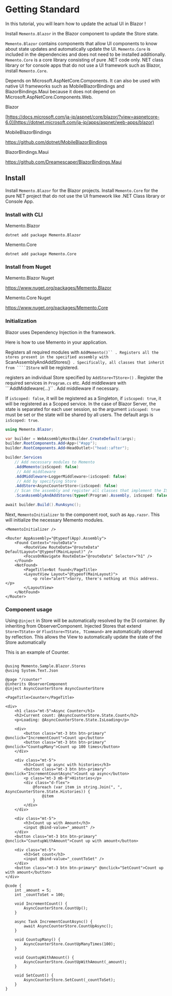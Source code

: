 # Getting Standard

In this tutorial, you will learn how to update the actual UI in Blazor !

Install `Memento.Blazor` in the Blazor component to update the Store state.

`Memento.Blazor` contains components that allow UI components to know about state updates and automatically update the UI.
`Memento.Core` is included in the dependencies and does not need to be installed additionally.
`Memento.Core` is a core library consisting of pure .NET code only.
NET class library or for console apps that do not use a UI framework such as Blazor, install `Memento.Core`.

Depends on Microsoft.AspNetCore.Components.
It can also be used with native UI frameworks such as MobileBlazorBindings and BlazorBindings.Maui because it does not depend on Microsoft.AspNetCore.Components.Web.

Blazor

[https://docs.microsoft.com/ja-jp/aspnet/core/blazor/?view=aspnetcore-6.0](https://dotnet.microsoft.com/ja-jp/apps/aspnet/web-apps/blazor)

MobileBlazorBindings

https://github.com/dotnet/MobileBlazorBindings

BlazorBindings.Maui

https://github.com/Dreamescaper/BlazorBindings.Maui

## Install

Install `Memento.Blazor` for the Blazor projects.
Install `Memento.Core` for the pure NET project that do not use the UI framework like .NET Class library or Console App.

### Install with CLI

Memento.Blazor

```
dotnet add package Memento.Blazor
```

Memento.Core

```
dotnet add package Memento.Core
```

### Install from Nuget

Memento.Blazor Nuget

https://www.nuget.org/packages/Memento.Blazor

Memento.Core Nuget

https://www.nuget.org/packages/Memento.Core

### Initialization

Blazor uses Dependency Injection in the framework.

Here is how to use Memento in your application.

Registers all required modules with ```AddMemento()`` .
Registers all the stores present in the specified assembly with ```ScanAssemblyAndAddStores()``` .
Specifically, all classes that inherit from ````IStore``` will be registered.

registers an individual Store specified by ```AddStore<TStore>()``` .
Register the required services in ``Program.cs`` etc.
Add middleware with ```AddMiddleware(...)`` .
Add middleware if necessary.

If ```isScoped: false```, it will be registered as a Singleton, if ```isScoped: true```, it will be registered as a Scoped service.
In the case of Blazor Server, the state is separated for each user session, so the argument ```isScoped: true``` must be set or the state will be shared by all users.
The default args is ```isScoped: true```.

```cs
using Memento.Blazor;

var builder = WebAssemblyHostBuilder.CreateDefault(args);
builder.RootComponents.Add<App>("#app");
builder.RootComponents.Add<HeadOutlet>("head::after");

builder.Services
    // Add necessary modules to Memento
    .AddMemento(isScoped: false)
     // Add middleware
    .AddMiddleware<LoggerMiddleware>(isScoped: false)
     // Add by specifying Store
    .AddStore<AsyncCounterStore>(isScoped: false)
    // Scan the assembly and register all classes that implement the IStore interface
    .ScanAssemblyAndAddStores(typeof(Program).Assembly, isScoped: false);

await builder.Build().RunAsync();
```

Next,  ```MementoInitializer``` to the component root, such as ``App.razor``.
This will initialize the necessary Memento modules.

```razor
<MementoInitializer />

<Router AppAssembly="@typeof(App).Assembly">
    <Found Context="routeData">
        <RouteView RouteData="@routeData" DefaultLayout="@typeof(MainLayout)" />
        <FocusOnNavigate RouteData="@routeData" Selector="h1" />
    </Found>
    <NotFound>
        <PageTitle>Not found</PageTitle>
        <LayoutView Layout="@typeof(MainLayout)">
            <p role="alert">Sorry, there's nothing at this address.</p>
        </LayoutView>
    </NotFound>
</Router>
```

### Component usage

Using ``@inject`` in Store will be automatically resolved by the DI container.
By inheriting from ObserverComponent.
Injected Stores that extend ``Store<TState>`` or ``FluxStore<TState, TCommand>`` are automatically observed by reflection.
This allows the View to automatically update the state of the Store automatically

This is an example of Counter.

```razor

@using Memento.Sample.Blazor.Stores
@using System.Text.Json

@page "/counter"
@inherits ObserverComponent
@inject AsyncCounterStore AsyncCounterStore

<PageTitle>Counter</PageTitle>

<div>
    <h1 class="mt-5">Async Counter</h1>
    <h2>Current count: @AsyncCounterStore.State.Count</h2>
    <p>Loading: @AsyncCounterStore.State.IsLoading</p>

    <div>
        <button class="mt-3 btn btn-primary" @onclick="IncrementCount">Count up</button>
        <button class="mt-3 btn btn-primary" @onclick="CountupMany">Count up 100 times</button>
    </div>

    <div class="mt-5">
        <h3>Count up async with histories</h3>
        <button class="mt-3 btn btn-primary" @onclick="IncrementCountAsync">Count up async</button>
        <p class="mt-3 mb-0">Histories</p>
        <div class="d-flex">
            @foreach (var item in string.Join(", ", AsyncCounterStore.State.Histories)) {
                @item
            }
        </div>
    </div>

    <div class="mt-5">
        <h3>Count up with Amount</h3>
        <input @bind-value="_amount" />
    </div>
    <button class="mt-3 btn btn-primary" @onclick="CountupWithAmount">Count up with amount</button>

    <div class="mt-5">
        <h3>Set count</h3>
        <input @bind-value="_countToSet" />
    </div>
    <button class="mt-3 btn btn-primary" @onclick="SetCount">Count up with amount</button>
</div>

@code {
    int _amount = 5;
    int _countToSet = 100;

    void IncrementCount() {
        AsyncCounterStore.CountUp();
    }

    async Task IncrementCountAsync() {
        await AsyncCounterStore.CountUpAsync();
    }

    void CountupMany() {
        AsyncCounterStore.CountUpManyTimes(100);
    }

    void CountupWithAmount() {
        AsyncCounterStore.CountUpWithAmount(_amount);
    }

    void SetCount() {
        AsyncCounterStore.SetCount(_countToSet);
    }
}

```
